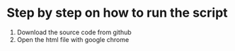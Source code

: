 # Step by step on how to run the script
1. Download the source code from github
2. Open the html file with google chrome
